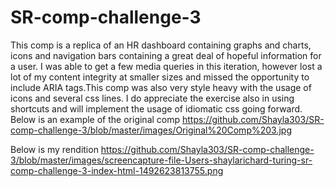 # SR-comp-challenge-3
This comp is a replica of an HR dashboard containing graphs and charts, icons and navigation bars containing a great deal of hopeful information for a user. I was able to get a few media queries in this iteration, however lost a lot of my content integrity at smaller sizes and missed the opportunity to include ARIA tags.This comp was also very style heavy with the usage of icons and several css lines. I do appreciate the exercise also in using shortcuts and will implement the usage of idiomatic css going forward. 
Below is an example of the original comp
https://github.com/Shayla303/SR-comp-challenge-3/blob/master/images/Original%20Comp%203.jpg

Below is my rendition 
https://github.com/Shayla303/SR-comp-challenge-3/blob/master/images/screencapture-file-Users-shaylarichard-turing-sr-comp-challenge-3-index-html-1492623813755.png
